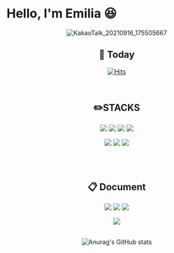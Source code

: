 
# Hello, I'm Emilia :laughing:

<div align="center">
 
![KakaoTalk_20210916_175505667](https://user-images.githubusercontent.com/90817754/133583733-c138fcf7-5987-4a91-acfb-bea5add41e1b.gif)


## 📆 Today <br>
 
[![Hits](https://hits.seeyoufarm.com/api/count/incr/badge.svg?url=https%3A%2F%2Fgithub.com%2Fmiteum&count_bg=%23FF6793&title_bg=%23FBCFCF&icon=&icon_color=%23D5D5D5&title=hits&edge_flat=false)](https://hits.miteum.com)

 
 <br>
 
 
## ✏️STACKS ##

<img src="https://img.shields.io/badge/Adobe Illustrator-FF9A00?style=flat-square&logo=Adobe Illustrator&logoColor=white">  <img src="https://img.shields.io/badge/Adobe Photoshop-31A8FF?style=flat-square&logo=Adobe Photoshop&logoColor=white">  <img src="https://img.shields.io/badge/HTML5-E34F26?style=flat-square&logo=HTML5&logoColor=white"> <img src="https://img.shields.io/badge/CSS3-1572B6?style=flat-square&logo=CSS3&logoColor=white"><br>

<img src="https://img.shields.io/badge/Java-007396?style=flat-square&logo=Java&logoColor=white">  <img src="https://img.shields.io/badge/MySQL-4479A1?style=flat-square&logo=MySQL&logoColor=white">  <img src="https://img.shields.io/badge/Spring Boot-6DB33F?style=flat-square&logo=Spring Boot&logoColor=white">

 
 <br>
 <br> 
 
 
## 📋 Document
 
<img src="https://img.shields.io/badge/Microsoft PowerPoint-B7472A?style=flat-square&logo=Microsoft PowerPoint&logoColor=white">  <img src="https://img.shields.io/badge/Microsoft Excel-217346?style=flat-square&logo=Microsoft Excel&logoColor=white">   <img src="https://img.shields.io/badge/Microsoft Word-2B579A?style=flat-square&logo=Microsoft Word&logoColor=white">

 
 
<img src="https://img.shields.io/badge/Notion-000000?style=flat-square&logo=Notion&logoColor=white">
 

<br>
<br>


![Anurag's GitHub stats](https://github-readme-stats.vercel.app/api?username=miteum&&show_icons=true&theme=dracula)

 
 
</div>
